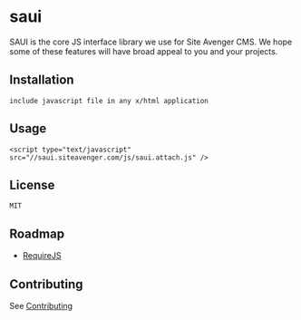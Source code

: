 saui
=============

SAUI is the core JS interface library we use for Site Avenger CMS.  We hope some of these features will have broad appeal to you and your projects. 



Installation
-----------

    include javascript file in any x/html application
    
Usage
-----------

	<script type="text/javascript" src="//saui.siteavenger.com/js/saui.attach.js" />

License
-----

    MIT

Roadmap
------------
* [RequireJS](http://requirejs.org/)

Contributing
------------

See [Contributing](CONTRIBUTING.md)
